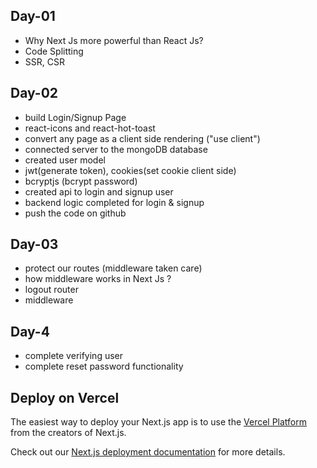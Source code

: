 ## Day-01
- Why Next Js more powerful than React Js?
- Code Splitting
- SSR, CSR

## Day-02
- build Login/Signup Page
- react-icons and react-hot-toast 
- convert any page as a client side rendering ("use client")
- connected server to the mongoDB database
- created user model
- jwt(generate token), cookies(set cookie client side)
- bcryptjs (bcrypt password)
- created api to login and signup user
- backend logic completed for login & signup
- push the code on github 

## Day-03
- protect our routes (middleware taken care)
- how middleware works in Next Js ?
- logout router
- middleware

## Day-4
 - complete verifying user
 - complete reset password functionality
  


## Deploy on Vercel

The easiest way to deploy your Next.js app is to use the [Vercel Platform](https://vercel.com/new?utm_medium=default-template&filter=next.js&utm_source=create-next-app&utm_campaign=create-next-app-readme) from the creators of Next.js.

Check out our [Next.js deployment documentation](https://nextjs.org/docs/deployment) for more details.
